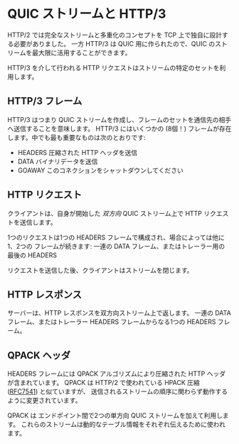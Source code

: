 # QUIC ストリームと HTTP/3

HTTP/2 では完全なストリームと多重化のコンセプトを TCP 上で独自に設計する必要がありました。
一方 HTTP/3 は QUIC 用に作られたので、QUIC のストリームを最大限に活用することができます。

HTTP/3 を介して行われる HTTP リクエストはストリームの特定のセットを利用します。

## HTTP/3 フレーム

HTTP/3 はつまり QUIC ストリームを作成し、フレームのセットを通信先の相手へ送信することを意味します。
HTTP/3 にはいくつかの (8個！) フレームが存在します。中でも最も重要なものは次のとおりです:

- HEADERS 圧縮された HTTP ヘッダを送信
- DATA バイナリデータを送信
- GOAWAY このコネクションをシャットダウンしてください

## HTTP リクエスト

クライアントは、自身が開始した *双方向* QUIC ストリーム上で HTTP リクエストを送信します。

1つのリクエストは1つの HEADERS フレームで構成され、場合によっては他に1、2つの
フレームが続きます: 一連の DATA フレーム、またはトレーラー用の 最後の HEADERS

リクエストを送信した後、クライアントはストリームを閉じます。

## HTTP レスポンス

サーバーは、HTTP レスポンスを双方向ストリーム上で返します。
一連の DATA フレーム、またはトレーラー HEADERS フレームからなる1つの HEADERS フレーム。

## QPACK ヘッダ

HEADERS フレームには QPACK アルゴリズムにより圧縮された HTTP ヘッダが含まれています。
QPACK は HTTP/2 で使われている HPACK 圧縮 ([RFC7541](https://httpwg.org/specs/rfc7541.html)) と似ていますが、
送信されるストリームの順序に関わらず動作するように変更されています。

QPACK は エンドポイント間で2つの単方向 QUIC ストリームを加えて利用します。
これらのストリームは動的なテーブル情報をそれぞれ伝えるために使われます。
